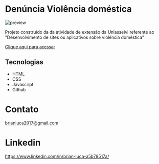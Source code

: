 # Denúncia Violência doméstica
![preview](./.github/previeww.png)

Projeto construído da da atividade de extensão da Uniasselvi referente ao "Desenvolvimento de sites ou aplicativos sobre violência doméstica"

 [Clique aqui para acessar](https://brianluca99.github.io/ViolenciaDomestica/)

## Tecnologias
- HTML 
- CSS
- Javascript
- Github 

# Contato 
brianluca2017@gmail.com 

# Linkedin
https://www.linkedin.com/in/brian-luca-a5b78517a/

